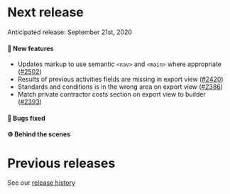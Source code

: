 # Next release

Anticipated release: September 21st, 2020

#### 🚀 New features

- Updates markup to use semantic `<nav>` and `<main>` where appropriate ([#2502])
- Results of previous activities fields are missing in export view ([#2420])
- Standards and conditions is in the wrong area on export view ([#2386])
- Match private contractor costs section on export view to builder ([#2393])

#### 🐛 Bugs fixed


#### ⚙️ Behind the scenes


# Previous releases

See our [release history](https://github.com/CMSgov/eAPD/releases)

[#2502]: https://github.com/CMSgov/eAPD/issues/2502
[#2420]: https://github.com/CMSgov/eAPD/issues/2420
[#2386]: https://github.com/CMSgov/eAPD/issues/2386
[#2393]: https://github.com/CMSgov/eAPD/issues/2393
